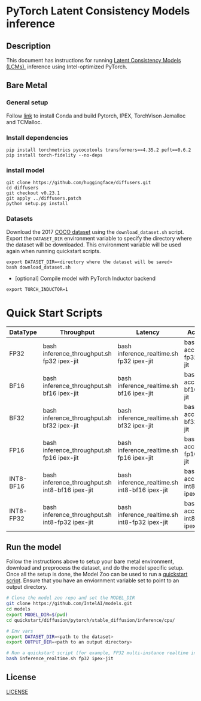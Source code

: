 <!--- 0. Title -->
# PyTorch Latent Consistency Models inference

<!-- 10. Description -->
## Description

This document has instructions for running [Latent Consistency Models (LCMs).](https://huggingface.co/SimianLuo/LCM_Dreamshaper_v7) inference using Intel-optimized PyTorch.

## Bare Metal
### General setup

Follow [link](/docs/general/pytorch/BareMetalSetup.md) to install Conda and build Pytorch, IPEX, TorchVison Jemalloc and TCMalloc.

### Install dependencies
```
pip install torchmetrics pycocotools transformers==4.35.2 peft==0.6.2
pip install torch-fidelity --no-deps
```

### install model
```
git clone https://github.com/huggingface/diffusers.git
cd diffusers
git checkout v0.23.1
git apply ../diffusers.patch
python setup.py install
```

### Datasets

Download the 2017 [COCO dataset](https://cocodataset.org) using the `download_dataset.sh` script.
Export the `DATASET_DIR` environment variable to specify the directory where the dataset
will be downloaded. This environment variable will be used again when running quickstart scripts.
```
export DATASET_DIR=<directory where the dataset will be saved>
bash download_dataset.sh
```

* [optional] Compile model with PyTorch Inductor backend
```shell
export TORCH_INDUCTOR=1
```

# Quick Start Scripts

|  DataType   | Throughput  |  Latency    |   Accuracy  |
| ----------- | ----------- | ----------- | ----------- |
| FP32        | bash inference_throughput.sh fp32 ipex-jit | bash inference_realtime.sh fp32 ipex-jit | bash accuracy.sh fp32 ipex-jit |
| BF16        | bash inference_throughput.sh bf16 ipex-jit | bash inference_realtime.sh bf16 ipex-jit | bash accuracy.sh bf16 ipex-jit |
| BF32        | bash inference_throughput.sh bf32 ipex-jit | bash inference_realtime.sh bf32 ipex-jit | bash accuracy.sh bf32 ipex-jit |
| FP16        | bash inference_throughput.sh fp16 ipex-jit | bash inference_realtime.sh fp16 ipex-jit | bash accuracy.sh fp16 ipex-jit |
| INT8-BF16        | bash inference_throughput.sh int8-bf16 ipex-jit | bash inference_realtime.sh int8-bf16 ipex-jit | bash accuracy.sh int8-bf16 ipex-jit |
| INT8-FP32        | bash inference_throughput.sh int8-fp32 ipex-jit | bash inference_realtime.sh int8-fp32 ipex-jit | bash accuracy.sh int8-fp32 ipex-jit |


## Run the model

Follow the instructions above to setup your bare metal environment, download and
preprocess the dataset, and do the model specific setup. Once all the setup is done,
the Model Zoo can be used to run a [quickstart script](#quick-start-scripts).
Ensure that you have an enviornment variable set to point to an output directory.

```bash
# Clone the model zoo repo and set the MODEL_DIR
git clone https://github.com/IntelAI/models.git
cd models
export MODEL_DIR=$(pwd)
cd quickstart/diffusion/pytorch/stable_diffusion/inference/cpu/

# Env vars
export DATASET_DIR=<path to the dataset>
export OUTPUT_DIR=<path to an output directory>

# Run a quickstart script (for example, FP32 multi-instance realtime inference)
bash inference_realtime.sh fp32 ipex-jit
```

<!--- 80. License -->
## License
[LICENSE](https://github.com/IntelAI/models/blob/master/LICENSE)
